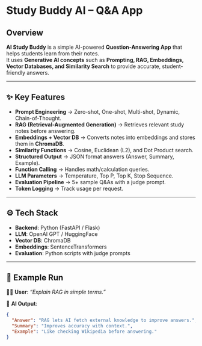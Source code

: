 #  Study Buddy AI – Q&A App  

## Overview  
**AI Study Buddy** is a simple AI-powered **Question-Answering App** that helps students learn from their notes.  
It uses **Generative AI concepts** such as **Prompting, RAG, Embeddings, Vector Databases, and Similarity Search** to provide accurate, student-friendly answers.  

---

## ✨ Key Features  
- **Prompt Engineering** → Zero-shot, One-shot, Multi-shot, Dynamic, Chain-of-Thought.  
- **RAG (Retrieval-Augmented Generation)** → Retrieves relevant study notes before answering.  
- **Embeddings + Vector DB** → Converts notes into embeddings and stores them in **ChromaDB**.  
- **Similarity Functions** → Cosine, Euclidean (L2), and Dot Product search.  
- **Structured Output** → JSON format answers (Answer, Summary, Example).  
- **Function Calling** → Handles math/calculation queries.  
- **LLM Parameters** → Temperature, Top P, Top K, Stop Sequence.  
- **Evaluation Pipeline** → 5+ sample Q&As with a judge prompt.  
- **Token Logging** → Track usage per request.  

---

## ⚙️ Tech Stack  
- **Backend**: Python (FastAPI / Flask)  
- **LLM**: OpenAI GPT / HuggingFace  
- **Vector DB**: ChromaDB  
- **Embeddings**: SentenceTransformers  
- **Evaluation**: Python scripts with judge prompts  

---

## 🧪 Example Run  
👩‍🎓 **User**: *“Explain RAG in simple terms.”*  

📘 **AI Output**:  
```json
{
  "Answer": "RAG lets AI fetch external knowledge to improve answers.",
  "Summary": "Improves accuracy with context.",
  "Example": "Like checking Wikipedia before answering."
}
